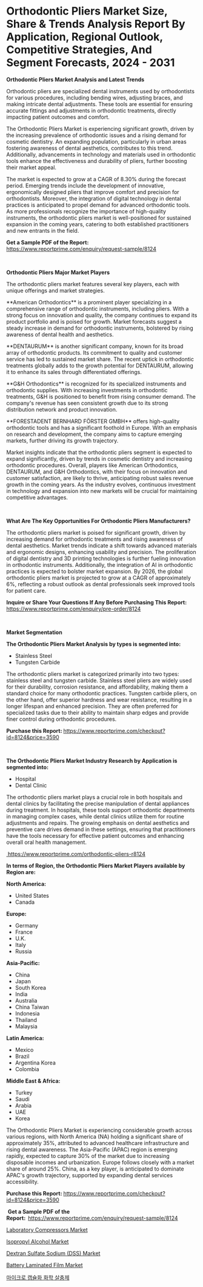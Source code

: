 <p><h1>Orthodontic Pliers Market Size, Share & Trends Analysis Report By Application, Regional Outlook, Competitive Strategies, And Segment Forecasts, 2024 - 2031</h1></p><p><strong>Orthodontic Pliers Market Analysis and Latest Trends</strong></p>
<p><p>Orthodontic pliers are specialized dental instruments used by orthodontists for various procedures, including bending wires, adjusting braces, and making intricate dental adjustments. These tools are essential for ensuring accurate fittings and adjustments in orthodontic treatments, directly impacting patient outcomes and comfort.</p><p>The Orthodontic Pliers Market is experiencing significant growth, driven by the increasing prevalence of orthodontic issues and a rising demand for cosmetic dentistry. An expanding population, particularly in urban areas fostering awareness of dental aesthetics, contributes to this trend. Additionally, advancements in technology and materials used in orthodontic tools enhance the effectiveness and durability of pliers, further boosting their market appeal.</p><p>The market is expected to grow at a CAGR of 8.30% during the forecast period. Emerging trends include the development of innovative, ergonomically designed pliers that improve comfort and precision for orthodontists. Moreover, the integration of digital technology in dental practices is anticipated to propel demand for advanced orthodontic tools. As more professionals recognize the importance of high-quality instruments, the orthodontic pliers market is well-positioned for sustained expansion in the coming years, catering to both established practitioners and new entrants in the field.</p></p>
<p><strong>Get a Sample PDF of the Report:&nbsp;</strong> <a href="https://www.reportprime.com/enquiry/request-sample/8124">https://www.reportprime.com/enquiry/request-sample/8124</a></p>
<p>&nbsp;</p>
<p><strong>Orthodontic Pliers Major Market Players</strong></p>
<p><p>The orthodontic pliers market features several key players, each with unique offerings and market strategies. </p><p>**American Orthodontics** is a prominent player specializing in a comprehensive range of orthodontic instruments, including pliers. With a strong focus on innovation and quality, the company continues to expand its product portfolio and is poised for growth. Market forecasts suggest a steady increase in demand for orthodontic instruments, bolstered by rising awareness of dental health and aesthetics.</p><p>**DENTAURUM** is another significant company, known for its broad array of orthodontic products. Its commitment to quality and customer service has led to sustained market share. The recent uptick in orthodontic treatments globally adds to the growth potential for DENTAURUM, allowing it to enhance its sales through differentiated offerings.</p><p>**G&H Orthodontics** is recognized for its specialized instruments and orthodontic supplies. With increasing investments in orthodontic treatments, G&H is positioned to benefit from rising consumer demand. The company's revenue has seen consistent growth due to its strong distribution network and product innovation.</p><p>**FORESTADENT BERNHARD FÖRSTER GMBH** offers high-quality orthodontic tools and has a significant foothold in Europe. With an emphasis on research and development, the company aims to capture emerging markets, further driving its growth trajectory.</p><p>Market insights indicate that the orthodontic pliers segment is expected to expand significantly, driven by trends in cosmetic dentistry and increasing orthodontic procedures. Overall, players like American Orthodontics, DENTAURUM, and G&H Orthodontics, with their focus on innovation and customer satisfaction, are likely to thrive, anticipating robust sales revenue growth in the coming years. As the industry evolves, continuous investment in technology and expansion into new markets will be crucial for maintaining competitive advantages.</p></p>
<p>&nbsp;</p>
<p><strong>What Are The Key Opportunities For Orthodontic Pliers Manufacturers?</strong></p>
<p><p>The orthodontic pliers market is poised for significant growth, driven by increasing demand for orthodontic treatments and rising awareness of dental aesthetics. Market trends indicate a shift towards advanced materials and ergonomic designs, enhancing usability and precision. The proliferation of digital dentistry and 3D printing technologies is further fueling innovation in orthodontic instruments. Additionally, the integration of AI in orthodontic practices is expected to bolster market expansion. By 2026, the global orthodontic pliers market is projected to grow at a CAGR of approximately 6%, reflecting a robust outlook as dental professionals seek improved tools for patient care.</p></p>
<p><strong>Inquire or Share Your Questions If Any Before Purchasing This Report:</strong> <a href="https://www.reportprime.com/enquiry/pre-order/8124">https://www.reportprime.com/enquiry/pre-order/8124</a></p>
<p>&nbsp;</p>
<p><strong>Market Segmentation</strong></p>
<p><strong>The Orthodontic Pliers Market Analysis by types is segmented into:</strong></p>
<p><ul><li>Stainless Steel</li><li>Tungsten Carbide</li></ul></p>
<p><p>The orthodontic pliers market is categorized primarily into two types: stainless steel and tungsten carbide. Stainless steel pliers are widely used for their durability, corrosion resistance, and affordability, making them a standard choice for many orthodontic practices. Tungsten carbide pliers, on the other hand, offer superior hardness and wear resistance, resulting in a longer lifespan and enhanced precision. They are often preferred for specialized tasks due to their ability to maintain sharp edges and provide finer control during orthodontic procedures.</p></p>
<p><strong>Purchase this Report:&nbsp;</strong><a href="https://www.reportprime.com/checkout?id=8124&price=3590">https://www.reportprime.com/checkout?id=8124&price=3590</a></p>
<p>&nbsp;</p>
<p><strong>The Orthodontic Pliers Market Industry Research by Application is segmented into:</strong></p>
<p><ul><li>Hospital</li><li>Dental Clinic</li></ul></p>
<p><p>The orthodontic pliers market plays a crucial role in both hospitals and dental clinics by facilitating the precise manipulation of dental appliances during treatment. In hospitals, these tools support orthodontic departments in managing complex cases, while dental clinics utilize them for routine adjustments and repairs. The growing emphasis on dental aesthetics and preventive care drives demand in these settings, ensuring that practitioners have the tools necessary for effective patient outcomes and enhancing overall oral health management.</p></p>
<p><a href="https://www.reportprime.com/orthodontic-pliers-r8124">&nbsp;https://www.reportprime.com/orthodontic-pliers-r8124</a></p>
<p><strong>In terms of Region, the Orthodontic Pliers Market Players available by Region are:</strong></p>
<p>
    <p> <strong> North America: </strong>
        <ul>
            <li>United States</li>
            <li>Canada</li>
        </ul>
        </p> 
    <p> <strong> Europe: </strong>
        <ul>
            <li>Germany</li>
            <li>France</li>
            <li>U.K.</li>
            <li>Italy</li>
            <li>Russia</li>
        </ul>
        </p> 
    <p> <strong> Asia-Pacific: </strong>
        <ul>
            <li>China</li>
            <li>Japan</li>
            <li>South Korea</li>
            <li>India</li>
            <li>Australia</li>
            <li>China Taiwan</li>
            <li>Indonesia</li>
            <li>Thailand</li>
            <li>Malaysia</li>
        </ul>
        </p> 
    <p> <strong> Latin America: </strong>
        <ul>
            <li>Mexico</li>
            <li>Brazil</li>
            <li>Argentina Korea</li>
            <li>Colombia</li>
        </ul>
        </p> 
    <p> <strong> Middle East & Africa: </strong>
        <ul>
            <li>Turkey</li>
            <li>Saudi</li>
            <li>Arabia</li>
            <li>UAE</li>
            <li>Korea</li>
        </ul>
    </p>
    </p>
<p><p>The Orthodontic Pliers Market is experiencing considerable growth across various regions, with North America (NA) holding a significant share of approximately 35%, attributed to advanced healthcare infrastructure and rising dental awareness. The Asia-Pacific (APAC) region is emerging rapidly, expected to capture 30% of the market due to increasing disposable incomes and urbanization. Europe follows closely with a market share of around 25%. China, as a key player, is anticipated to dominate APAC's growth trajectory, supported by expanding dental services accessibility.</p></p>
<p><strong>Purchase this Report: </strong><a href="https://www.reportprime.com/checkout?id=8124&price=3590">https://www.reportprime.com/checkout?id=8124&price=3590</a></p>
<p>&nbsp;<strong>Get a Sample PDF of the Report:&nbsp;&nbsp;</strong><a href="https://www.reportprime.com/enquiry/request-sample/8124">https://www.reportprime.com/enquiry/request-sample/8124</a></p>
<p><strong></strong></p>
<p><p><a href="https://github.com/PeterParrish5/Market-Research-Report-List-6/blob/main/laboratory-compressors-market.md">Laboratory Compressors Market</a></p><p><a href="https://www.linkedin.com/pulse/insights-isopropyl-alcohol-mkt-nova-dghdf?trackingId=RWm8k9GASuyZee%2B4o8i%2FLw%3D%3D">Isopropyl Alcohol Market</a></p><p><a href="https://www.linkedin.com/pulse/future-trends-global-dextran-sulfate-sodium-dss-market-insights-tymkf?trackingId=zYjEdjZFSFOCMLlZ3hYBDg%3D%3D">Dextran Sulfate Sodium (DSS) Market</a></p><p><a href="https://issuu.com/reportprime-2/docs/battery-laminated-film-market-size-_fa7eafc3126fbc">Battery Laminated Film Market</a></p><p><a href="https://medium.com/@ejuynpri79/2024%EB%85%84%EB%B6%80%ED%84%B0-2031%EB%85%84%EA%B9%8C%EC%A7%80%EC%9D%98-%EA%B8%B0%EA%B0%84%EC%97%90-%EB%8C%80%ED%95%9C-%EB%AF%B8%EC%84%B8%ED%8F%AC%ED%99%94-%ED%99%94%ED%95%99-%EB%86%8D%EC%95%BD-%EC%8B%9C%EC%9E%A5%EC%9D%98-%EC%8B%A0%ED%9D%A5-%EC%8B%9C%EC%9E%A5-%EB%8F%99%ED%96%A5-%EB%B0%8F-%EC%A7%80%EC%97%AD-%EB%B6%84%EC%84%9D-%EC%A0%84%EB%A7%9D-6e870293b57b">마이크로 캡슐화 화학 살충제</a></p></p>